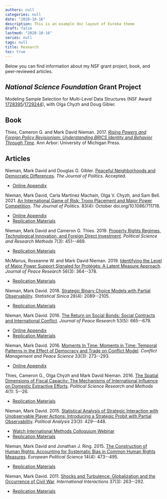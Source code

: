 ```yaml
---
authors: null
categories: null
date: "2020-10-16"
description: This is an example doc layout of Eureka theme
draft: false
lastmod: "2020-10-16"
series: null
tags: null
title: Research 
toc: true
---
```


Below you can find information about my NSF grant project, book, and peer-reviewed articles.

## *National Science Foundation* Grant Project

Modeling Sample Selection for Multi-Level Data Structures (NSF Award <a href="https://www.nsf.gov/awardsearch/showAward?AWD_ID=1728395&HistoricalAwards=false">1728395</a>/<a href="https://www.nsf.gov/awardsearch/showAward?AWD_ID=1729244&HistoricalAwards=false">1729244</a>), with Olga Chyzh and Doug Gibler.

## Book

Thies, Cameron G. and Mark David Nieman. 2017. *<a href="https://www.press.umich.edu/9449686/rising_powers_and_foreign_policy_revisionism">Rising Powers and Foreign Policy Revisionism: Understanding BRICS Identity and Behavior Through Time</a>*. Ann Arbor: University of Michigan Press.

## Articles

Nieman, Mark David and Douglas G. Gibler. <a href="../materials/NeighborhoodsDemDiffs.pdf" target=_blank>Peaceful Neighborhoods and Democratic Differences</a>. *The Journal of Politics*. Accepted.
- <a href="../materials/JOP_demdiff_appendix.pdf" target=_blank>Online Appendix</a>

Nieman, Mark David, Carla Martinez Machain, Olga V. Chyzh, and Sam Bell. 2021. <a href="../materials/International Game of Risk.pdf" target=_blank>An International Game of Risk: Troop Placement and Major Power Competition</a>. *The Journal of Politics*. 83(4): October doi.org/10.1086/711716.
- <a href="../materials/International Game of Risk - appendix.pdf" target=_blank>Online Appendix</a> 
- <a href="https://dataverse.harvard.edu/dataset.xhtml?persistentId=doi:10.7910/DVN/5AFKDK">Replication Materials</a>

Nieman, Mark David and Cameron G. Thies. 2019. <a href="../materials/Nieman&Thies-FDI.pdf" target=_blank>Property Rights Regimes, Technological Innovation, and Foreign Direct Investment</a>. *Political Science and Research Methods* 7(3): 451--469. 
- <a href="https://dataverse.harvard.edu/dataset.xhtml?persistentId=doi:10.7910/DVN/P5SZTR">Replication Materials</a>

McManus, Roseanne W. and Mark David Nieman. 2019. <a href="../materials/McManus_Nieman_JPR_2019.pdf" target=_blank>Identifying the Level of Major Power Support Signaled for Protégés: A Latent Measure Approach</a>. *Journal of Peace Research* 56(3): 364--378.
- <a href="https://www.prio.org/JPR/Datasets/">Replication Materials</a> 

Nieman, Mark David. 2018. <a href="../materials/Nieman_SS_2018.pdf" target=_blank>Strategic Binary Choice Models with Partial Observability</a>. *Statistical Sinica* 28(4): 2089--2105.
- <a href="https://dataverse.harvard.edu/dataset.xhtml?persistentId=doi:10.7910/DVN/JANZHM">Replication Materials</a>

Nieman, Mark David. 2016. <a href="../materials/Nieman_JPR_2016.pdf" target=_blank>The Return on Social Bonds: Social Contracts and International Conflict</a>. *Journal of Peace Research* 53(5): 665--679. 
- <a href="../materials/Nieman_JPR_2016_appendix.pdf" target=_blank>Online Appendix</a> 
- <a href="https://www.prio.org/JPR/Datasets/">Replication Materials</a>

Nieman, Mark David. 2016. <a href="../materials/Nieman_cmps_2016.pdf" target=_blank>Moments In Time: Moments in Time: Temporal Patterns in the Effect of Democracy and Trade on Conflict Model</a>. *Conflict Management and Peace Science* 33(3): 273--293. 
- <a href="../materials/Nieman_cmps_2016_appendix.pdf" target=_blank>Online Appendix</a>

Thies, Cameron G., Olga Chyzh and Mark David Nieman. 2016. <a href="../materials/Thies, Chyzh, Nieman - PSRM.pdf" target=_blank>The Spatial Dimensions of Fiscal Capacity: The Mechanisms of International Influence on Domestic Extractive Efforts</a>. *Political Science Research and Methods* 4(1): 5--26. 
- <a href="https://dataverse.harvard.edu/dataset.xhtml?persistentId=doi:10.7910/DVN/VPTTOB">Replication Materials</a>

Nieman, Mark David. 2015. <a href="../materials/Nieman_PA_2015.pdf" target=_blank>Statistical Analysis of Strategic Interaction with Unobservable Player Actions: Introducing a Strategic Probit with Partial Observability</a>. *Political Analysis* 23(3): 429--448. 
- <a href="https://www.methods-colloquium.com/single-post/2015/03/14/Mark-Nieman-Statistical-Analysis-of-Strategic-Interaction-with-Unobserved-Player-Actions"> Watch International Methods Colloquium Webinar</a>
- <a href="https://dataverse.harvard.edu/dataset.xhtml?persistentId=doi:10.7910/DVN/28662">Replication Materials</a>

Nieman, Mark David and Jonathan J. Ring. 2015. <a href="../materials/eps201560a.pdf" target=_blank>The Construction of Human Rights: Accounting for Systematic Bias in Common Human Rights Measures</a>. *European Political Science* 14(4): 473--495. 
- <a href="https://dataverse.harvard.edu/dataset.xhtml?persistentId=doi%3A10.7910%2FDVN%2FSHROFZ">Replication Materials</a>

Nieman, Mark David. 2011. <a href="../materials/Nieman_II.pdf" target=_blank>Shocks and Turbulence: Globalization and the Occurrence of Civil War</a>. *International Interactions* 37(3): 263--292. 
- <a href="https://dataverse.harvard.edu/dataset.xhtml?persistentId=doi%3A10.7910%2FDVN%2FSWFLVP">Replication Materials</a>
